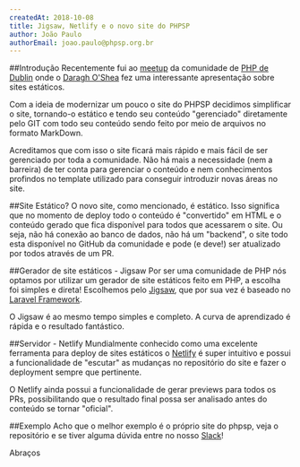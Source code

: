 ```yaml
---
createdAt: 2018-10-08
title: Jigsaw, Netlify e o novo site do PHPSP
author: João Paulo
authorEmail: joao.paulo@phpsp.org.br
---
```


##Introdução
Recentemente fui ao [meetup](https://www.meetup.com/PHP-Dublin/) da comunidade de [PHP de Dublin](https://phpdublin.com/) onde o [Daragh O'Shea](https://www.daraghoshea.com/) fez uma interessante apresentação sobre sites estáticos.

Com a ideia de modernizar um pouco o site do PHPSP decidimos simplificar o site, tornando-o estático e tendo seu conteúdo "gerenciado" diretamente pelo GIT com todo seu conteúdo sendo feito por meio de arquivos no formato MarkDown.

Acreditamos que com isso o site ficará mais rápido e mais fácil de ser gerenciado por toda a comunidade. Não há mais a necessidade (nem a barreira) de ter conta para gerenciar o conteúdo e nem conhecimentos profindos no template utilizado para conseguir introduzir novas áreas no site.

##Site Estático?
O novo site, como mencionado, é estático. Isso significa que no momento de deploy todo o conteúdo é "convertido" em HTML e o conteúdo gerado que fica disponível para todos que acessarem o site. Ou seja, não há conexão ao banco de dados, não há um "backend", o site todo esta disponível no GitHub da comunidade e pode (e deve!) ser atualizado por todos através de um PR.

##Gerador de site estáticos - Jigsaw
Por ser uma comunidade de PHP nós optamos por utilizar um gerador de site estáticos feito em PHP, a escolha foi simples e direta! Escolhemos pelo [Jigsaw](http://jigsaw.tighten.co/), que por sua vez é baseado no [Laravel Framework](https://laravel.com/).

O Jigsaw é ao mesmo tempo simples e completo. A curva de aprendizado é rápida e o resultado fantástico.

##Servidor - Netlify
Mundialmente conhecido como uma excelente ferramenta para deploy de sites estáticos o [Netlify](https://www.netlify.com/) é super intuitivo e possui a funcionalidade de "escutar" as mudanças no repositório do site e fazer o deployment sempre que pertinente.

O Netlify ainda possui a funcionalidade de gerar previews para todos os PRs, possibilitando que o resultado final possa ser analisado antes do conteúdo se tornar "oficial".

##Exemplo
Acho que o melhor exemplo é o próprio site do phpsp, veja o repositório e se tiver alguma dúvida entre no nosso [Slack](http://bit.ly/vemproslackphpsp)!

Abraços